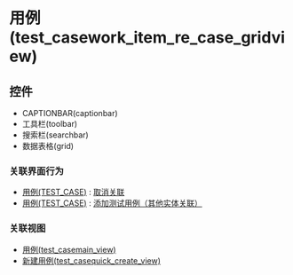 # 用例(test_casework_item_re_case_gridview)  <!-- {docsify-ignore-all} -->




<el-skeleton style="width:60%">
	<template #template>
		<div style="padding-bottom: 5px;">
			<div style="height:40px;display: flex;align-items: center;justify-content: space-between;">
				<el-tooltip content="页面标题">
					<el-skeleton-item variant="text" style="height:40px;"></el-skeleton-item>
				</el-tooltip>
				<el-tooltip content="搜索栏">
				    <el-skeleton-item variant="text" style="margin-left: 10px;height:40px;width:300px;"></el-skeleton-item>
				</el-tooltip>
				<el-skeleton style="width:250px;">
					<template #template>
						<el-tooltip content="工具栏">
							<div style="display: flex;align-items: center;justify-content:end">
								<el-skeleton-item variant="text" style="margin-left: 10px;height:40px;width:80px"></el-skeleton-item>
								<el-skeleton-item variant="text" style="margin-left: 10px;height:40px;width:80px"></el-skeleton-item>
								<el-skeleton-item variant="text" style="margin-left: 10px;height:40px;width:80px"></el-skeleton-item>
							</div>
						</el-tooltip>
					</template>
				</el-skeleton>
			</div>
		</div>
		<el-tooltip content="数据表格">
			<el-skeleton-item variant="p" style="height:300px"></el-skeleton-item>
		</el-tooltip>
	</template>
</el-skeleton>


## 控件
  * CAPTIONBAR(captionbar)
  * 工具栏(toolbar)
  * 搜索栏(searchbar)
  * 数据表格(grid)


### 关联界面行为
  * [用例(TEST_CASE)](module/TestMgmt/Test_case) : [取消关联](module/TestMgmt/Test_case#界面行为)
  * [用例(TEST_CASE)](module/TestMgmt/Test_case) : [添加测试用例（其他实体关联）](module/TestMgmt/Test_case#界面行为)

### 关联视图
  * [用例(test_casemain_view)](app/view/test_casemain_view)
  * [新建用例(test_casequick_create_view)](app/view/test_casequick_create_view)

<script>
 const { createApp } = Vue
  createApp({
    data() {
      return {
        message: '!'
      }
    }
  }).use(ElementPlus).mount('#app')
</script>